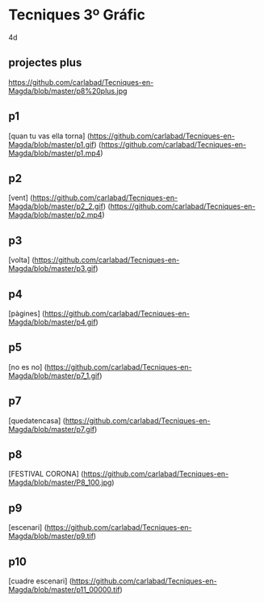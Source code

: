 # Tecniques 3º Gráfic
4d
## projectes plus
https://github.com/carlabad/Tecniques-en-Magda/blob/master/p8%20plus.jpg
## p1
[quan tu vas ella torna] (https://github.com/carlabad/Tecniques-en-Magda/blob/master/p1.gif) (https://github.com/carlabad/Tecniques-en-Magda/blob/master/p1.mp4)
## p2
[vent] (https://github.com/carlabad/Tecniques-en-Magda/blob/master/p2_2.gif) (https://github.com/carlabad/Tecniques-en-Magda/blob/master/p2.mp4)
## p3
[volta] (https://github.com/carlabad/Tecniques-en-Magda/blob/master/p3.gif)
## p4
[pàgines] (https://github.com/carlabad/Tecniques-en-Magda/blob/master/p4.gif)
## p5
[no es no] (https://github.com/carlabad/Tecniques-en-Magda/blob/master/p7_1.gif)
## p7 
[quedatencasa] (https://github.com/carlabad/Tecniques-en-Magda/blob/master/p7.gif)
## p8
[FESTIVAL CORONA] (https://github.com/carlabad/Tecniques-en-Magda/blob/master/P8_100.jpg)
## p9
[escenari] (https://github.com/carlabad/Tecniques-en-Magda/blob/master/p9.tif)
## p10
[cuadre escenari] (https://github.com/carlabad/Tecniques-en-Magda/blob/master/p11_00000.tif)
